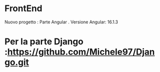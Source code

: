 # FrontEnd

Nuovo progetto : Parte Angular . 
Versione Angular: 16.1.3

# Per la parte Django :https://github.com/Michele97/Django.git

